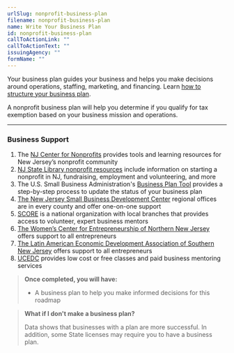 ```yaml
---
urlSlug: nonprofit-business-plan
filename: nonprofit-business-plan
name: Write Your Business Plan
id: nonprofit-business-plan
callToActionLink: ""
callToActionText: ""
issuingAgency: ""
formName: ""
---
```


Your business plan guides your business and helps you make decisions around operations, staffing, marketing, and financing. Learn [how to structure your business plan](https://business.nj.gov/pages/create-a-business-plan).

A nonprofit business plan will help you determine if you qualify for tax exemption based on your business mission and operations. 

---

### Business Support

1. The [NJ Center for Nonprofits](https://njnonprofits.org/) provides tools and learning resources for New Jersey’s nonprofit community  
2. [NJ State Library nonprofit resources](https://libguides.njstatelib.org/nonprofits/home) include information on starting a nonprofit in NJ, fundraising, employment and volunteering, and more
3. The U.S. Small Business Administration's [Business Plan Tool](https://www.sba.gov/business-guide/plan-your-business/write-your-business-plan) provides a step-by-step process to update the status of your business plan
4. [The New Jersey Small Business Development Center](https://njsbdc.com/) regional offices are in every county and offer one-on-one support
5. [SCORE](https://www.score.org/) is a national organization with local branches that provides access to volunteer, expert business mentors
6. [The Women’s Center for Entrepreneurship of Northern New Jersey](https://www.wcecnj.org/) offers support to all entrepreneurs
7. [The Latin American Economic Development Association of Southern New Jersey](http://www.laeda.com/) offers support to all entrepreneurs
8. [UCEDC](https://ucedc.com/) provides low cost or free classes and paid business mentoring services

>**Once completed, you will have:**
>
>- A business plan to help you make informed decisions for this roadmap

>**What if I don't make a business plan?**
>
>Data shows that businesses with a plan are more successful. In addition, some State licenses may require you to have a business plan.
